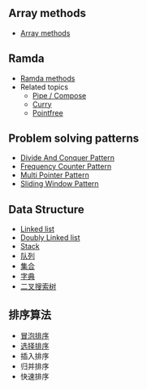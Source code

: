 ## Array methods
  - [Array methods](array/array.md)

## Ramda
  - [Ramda methods](ramda/ramda.md)
  - Related topics
    - [Pipe / Compose](https://github.com/norvca/dailyProgress/issues/92)
    - [Curry](https://github.com/norvca/dailyProgress/issues/94)
    - [Pointfree](https://github.com/norvca/dailyProgress/issues/95)

## Problem solving patterns
  - [Divide And Conquer Pattern](problemSolvingPatterns/divideAndConquerPattern)
  - [Frequency Counter Pattern](problemSolvingPatterns/frequencyCounterPattern)
  - [Multi Pointer Pattern](problemSolvingPatterns/multiPointerPattern)
  - [Sliding Window Pattern](problemSolvingPatterns/slidingWindowPattern)

## Data Structure
  - [Linked list](dataStructure/linked-list)
  - [Doubly Linked list](dataStructure/double-linked-list)
  - [Stack](dataStructure/stack)
  - [队列](dataStructure/queue.md)
  - [集合](dataStructure/set.md)
  - [字典](dataStructure/dictionary.md)
  - [二叉搜索树](dataStructure/binarySearchTree.md)

##  排序算法
  - [冒泡排序](sort/bubbleSort.md)
  - [选择排序](sort/selectionSort.md)
  - 插入排序
  - 归并排序
  - 快速排序


